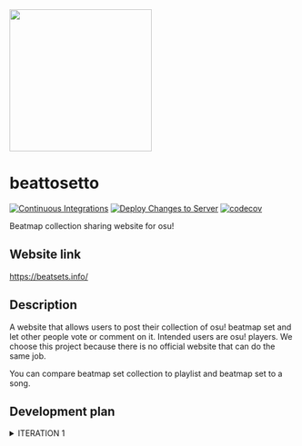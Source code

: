 <img src="https://user-images.githubusercontent.com/68165621/137478767-fca46881-d6a1-4966-aa54-d139f80bbacf.png" width="250px" height="250px">

# beattosetto

[![Continuous Integrations](https://github.com/beattosetto/beattosetto/actions/workflows/django.yml/badge.svg)](https://github.com/beattosetto/beattosetto/actions/workflows/django.yml)
[![Deploy Changes to Server](https://github.com/beattosetto/beattosetto/actions/workflows/deploy.yml/badge.svg)](https://github.com/beattosetto/beattosetto/actions/workflows/deploy.yml)
[![codecov](https://codecov.io/gh/beattosetto/beattosetto/branch/main/graph/badge.svg?token=52ELB7G2ES)](https://codecov.io/gh/beattosetto/beattosetto)

Beatmap collection sharing website for osu!

## Website link
https://beatsets.info/  

## Description
A website that allows users to post their collection of osu! beatmap set and let other people vote or comment on it. Intended users are osu! players. We choose this project because there is no official website that can do the same job.

You can compare beatmap set collection to playlist and beatmap set to a song.

## Development plan
<details>
  <summary> ITERATION 1 </summary>
  <p>

#### Goal
1. Design mock up  
2. Create models UML  
3. Setup development and deployment environment  
4. Complete project proposal
5. Create project wiki & README.md

#### Features
1. UI mock up
2. UML diagram for database model

#### Acceptance criteria
1. Models and diagrams are ready to use on iteration 2
2. The project is ready for development and deployment
3. Wiki & README.md are easy to read 

</p>
  </details>
